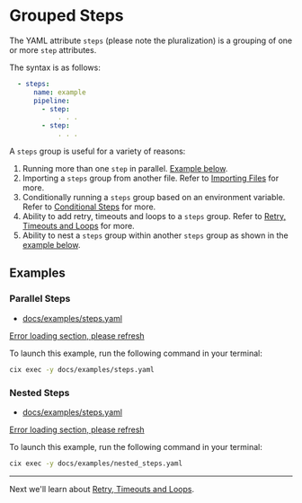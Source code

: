 # Grouped Steps

The YAML attribute `steps` (please note the pluralization) is a grouping of one or more `step` attributes. 

The syntax is as follows:
```yaml
  - steps:
      name: example
      pipeline:
        - step:
            . . .
        - step:
            . . .
```

A `steps` group is useful for a variety of reasons:
1. Running more than one `step` in parallel. [Example below](/tutorials/steps?id=parallel-steps).
2. Importing a `steps` group from another file. Refer to [Importing Files](/tutorials/import.md) for more.
3. Conditionally running a `steps` group based on an environment variable. Refer to [Conditional Steps](/tutorials/conditionals.md) for more.
4. Ability to add retry, timeouts and loops to a `steps` group. Refer to [Retry, Timeouts and Loops](/tutorials/flow.md) for more.
5. Ability to nest a `steps` group within another `steps` group as shown in the [example below](/tutorials/steps?id=nested-steps).

## Examples

### Parallel Steps

* [docs/examples/steps.yaml](https://github.com/salesforce/cix/blob/master/docs/examples/steps.yaml)

[Error loading section, please refresh](../examples/steps.yaml ':include :type=code')

To launch this example, run the following command in your terminal:

```bash
cix exec -y docs/examples/steps.yaml
```

### Nested Steps

* [docs/examples/steps.yaml](https://github.com/salesforce/cix/blob/master/docs/examples/nested_steps.yaml) 

[Error loading section, please refresh](../examples/nested_steps.yaml ':include :type=code')

To launch this example, run the following command in your terminal:

```bash
cix exec -y docs/examples/nested_steps.yaml
```

---

Next we'll learn about [Retry, Timeouts and Loops](/tutorials/flow.md).
